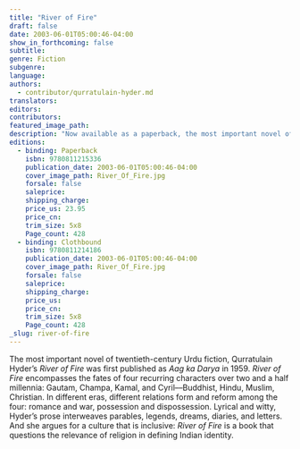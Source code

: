 ```yaml
---
title: "River of Fire"
draft: false
date: 2003-06-01T05:00:46-04:00
show_in_forthcoming: false
subtitle:
genre: Fiction
subgenre:
language:
authors:
  - contributor/qurratulain-hyder.md
translators:
editors:
contributors:
featured_image_path:
description: "Now available as a paperback, the most important novel of twentieth-century Urdu fiction. "
editions:
  - binding: Paperback
    isbn: 9780811215336
    publication_date: 2003-06-01T05:00:46-04:00
    cover_image_path: River_Of_Fire.jpg
    forsale: false
    saleprice:
    shipping_charge:
    price_us: 23.95
    price_cn:
    trim_size: 5x8
    Page_count: 428
  - binding: Clothbound
    isbn: 9780811214186
    publication_date: 2003-06-01T05:00:46-04:00
    cover_image_path: River_Of_Fire.jpg
    forsale: false
    saleprice:
    shipping_charge:
    price_us:
    price_cn:
    trim_size: 5x8
    Page_count: 428
_slug: river-of-fire
---
```


The most important novel of twentieth-century Urdu fiction, Qurratulain Hyder’s _River of Fire_ was first published as _Aag ka Darya_ in 1959. _River of Fire_ encompasses the fates of four recurring characters over two and a half millennia: Gautam, Champa, Kamal, and Cyril––Buddhist, Hindu, Muslim, Christian. In different eras, different relations form and reform among the four: romance and war, possession and dispossession. Lyrical and witty, Hyder’s prose interweaves parables, legends, dreams, diaries, and letters. And she argues for a culture that is inclusive: _River of Fire_ is a book that questions the relevance of religion in defining Indian identity.


